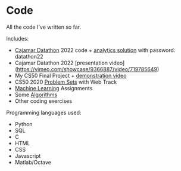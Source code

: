 # Code
All the code I've written so far.

Includes:
- [Cajamar Datathon](https://www.cajamardatalab.com/datathon-cajamar-universityhack-2022/) 2022 code + [analytics solution](https://mruddym.wixsite.com/team-origin-data) with password: datathon22
- Cajamar Datathon 2022 [presentation video] (https://vimeo.com/showcase/9366887/video/719785649)
- My CS50 Final Project + [demonstration video](https://www.youtube.com/watch?v=3pOB0Sdsuko)
- CS50 2020 [Problem Sets](https://cs50.harvard.edu/x/2020/) with Web Track
- [Machine Learning](https://www.coursera.org/learn/machine-learning) Assignments
- Some [Algorithms](https://www.coursera.org/specializations/algorithms)
- Other coding exercises

Programming languages used:
- Python
- SQL
- C
- HTML
- CSS
- Javascript
- Matlab/Octave
